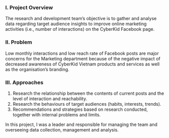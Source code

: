 
### I. Project Overview 
The research and development team’s objective is to gather and analyse data regarding target audience insights to improve online marketing activities (i.e., number of interactions) on the CyberKid Facebook page.

### II. Problem
Low monthly interactions and low reach rate of Facebook posts are major concerns for the Marketing department because of the negative impact of decreased awareness of CyberKid Vietnam products and services as well as the organisation’s branding.

### III. Approaches 
1. Research the relationship between the contents of current posts and the level of interaction and reachability. 
2. Research the behaviours of target audiences (habits, interests, trends).
3. Recommendations and strategies based on research conducted, together with internal problems and limits.

In this project, I was a leader and responsible for managing the team and overseeing data collection, management and analysis. 
